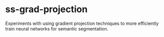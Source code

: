 # ss-grad-projection
Experiments with using gradient projection techniques to more efficiently train neural networks for semantic segmentation.

